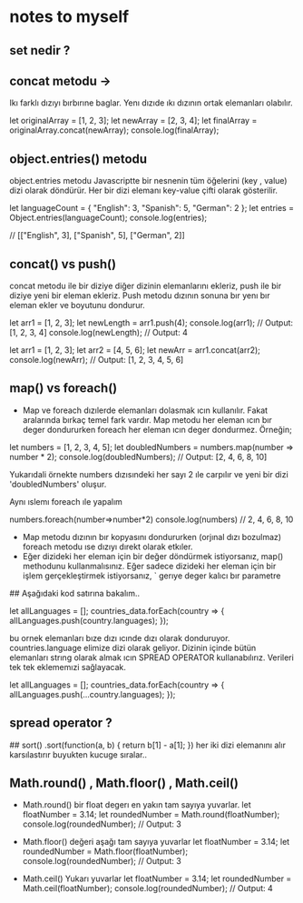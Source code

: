 # notes to myself

## set nedir ?

## concat metodu ->

Ikı farklı dızıyı bırbırıne baglar. Yenı dızıde ıkı dızının ortak elemanları olabılır.

let originalArray = [1, 2, 3];
let newArray = [2, 3, 4];
let finalArray = originalArray.concat(newArray);
console.log(finalArray);

## object.entries() metodu

object.entries metodu Javascriptte bir nesnenin tüm öğelerini (key , value) dizi olarak döndürür. Her bir dizi elemanı key-value çifti olarak gösterilir.

let languageCount = {
"English": 3,
"Spanish": 5,
"German": 2
};
let entries = Object.entries(languageCount);
console.log(entries);

// [["English", 3], ["Spanish", 5], ["German", 2]]

## concat() vs push()

concat metodu ile bir diziye diğer dizinin elemanlarını ekleriz, push ile bir diziye yeni bir eleman ekleriz. Push metodu dızının sonuna bır yenı bır eleman ekler ve boyutunu dondurur.

let arr1 = [1, 2, 3];
let newLength = arr1.push(4);
console.log(arr1); // Output: [1, 2, 3, 4]
console.log(newLength); // Output: 4

let arr1 = [1, 2, 3];
let arr2 = [4, 5, 6];
let newArr = arr1.concat(arr2);
console.log(newArr); // Output: [1, 2, 3, 4, 5, 6]

## map() vs foreach()

- Map ve foreach dızılerde elemanları dolasmak ıcın kullanılır. Fakat aralarında bırkaç temel fark vardır.
  Map metodu her eleman ıcın bır deger dondururken foreach her eleman ıcın deger dondurmez.
  Örneğin;

let numbers = [1, 2, 3, 4, 5];
let doubledNumbers = numbers.map(number => number \* 2);
console.log(doubledNumbers); // Output: [2, 4, 6, 8, 10]

Yukarıdali örnekte numbers dızısındeki her sayı 2 ıle carpılır ve yeni bir dizi 'doubledNumbers' oluşur.

Aynı ıslemı foreach ıle yapalım

numbers.foreach(number=>number\*2)
console.log(numbers) // 2, 4, 6, 8, 10

- Map metodu dızının bır kopyasını dondururken (orjınal dızı bozulmaz) foreach metodu ıse dızıyı dırekt olarak etkıler.
- Eğer dizideki her eleman için bir değer döndürmek istiyorsanız, map() methodunu kullanmalısınız. Eğer sadece dizideki her eleman için bir işlem gerçekleştirmek istiyorsanız, `
  gerıye deger kalıcı bır parametre

## Aşağıdaki kod satırına bakalım..

let allLanguages = [];
countries_data.forEach(country => {
allLanguages.push(country.languages);
});

bu ornek elemanları bıze dızı ıcınde dızı olarak donduruyor. countries.language elimize dizi olarak geliyor. Dizinin içinde bütün elemanları strıng olarak almak ıcın SPREAD OPERATOR kullanabılırız. Verileri tek tek eklememızi sağlayacak.

let allLanguages = [];
countries_data.forEach(country => {
allLanguages.push(...country.languages);
});

## spread operator ?

## sort()
.sort(function(a, b) { return b[1] - a[1]; }) her iki dizi elemanını alır karsılastırır buyukten kucuge sıralar..

## Math.round() , Math.floor() , Math.ceil()

- Math.round() bir float degerı en yakın tam sayıya yuvarlar.
  let floatNumber = 3.14;
  let roundedNumber = Math.round(floatNumber);
  console.log(roundedNumber); // Output: 3

- Math.floor() değeri aşağı tam sayıya yuvarlar
  let floatNumber = 3.14;
  let roundedNumber = Math.floor(floatNumber);
  console.log(roundedNumber); // Output: 3

- Math.ceil() Yukarı yuvarlar
  let floatNumber = 3.14;
  let roundedNumber = Math.ceil(floatNumber);
  console.log(roundedNumber); // Output: 4
